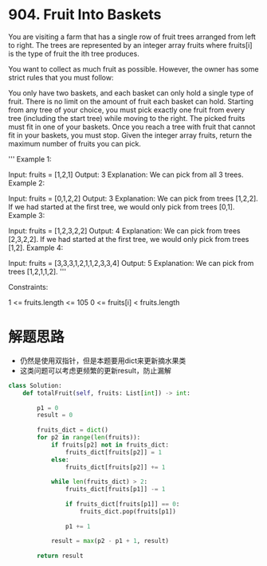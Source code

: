 # 904. Fruit Into Baskets

You are visiting a farm that has a single row of fruit trees arranged from left to right. The trees are represented by an integer array fruits where fruits[i] is the type of fruit the ith tree produces.

You want to collect as much fruit as possible. However, the owner has some strict rules that you must follow:

You only have two baskets, and each basket can only hold a single type of fruit. There is no limit on the amount of fruit each basket can hold.
Starting from any tree of your choice, you must pick exactly one fruit from every tree (including the start tree) while moving to the right. The picked fruits must fit in one of your baskets.
Once you reach a tree with fruit that cannot fit in your baskets, you must stop.
Given the integer array fruits, return the maximum number of fruits you can pick.

 
'''
Example 1:

Input: fruits = [1,2,1]
Output: 3
Explanation: We can pick from all 3 trees.
Example 2:

Input: fruits = [0,1,2,2]
Output: 3
Explanation: We can pick from trees [1,2,2].
If we had started at the first tree, we would only pick from trees [0,1].
Example 3:

Input: fruits = [1,2,3,2,2]
Output: 4
Explanation: We can pick from trees [2,3,2,2].
If we had started at the first tree, we would only pick from trees [1,2].
Example 4:

Input: fruits = [3,3,3,1,2,1,1,2,3,3,4]
Output: 5
Explanation: We can pick from trees [1,2,1,1,2].
'''

Constraints:

1 <= fruits.length <= 105
0 <= fruits[i] < fruits.length


# 解题思路
* 仍然是使用双指针，但是本题要用dict来更新摘水果类
* 这类问题可以考虑更频繁的更新result，防止漏解

```python
class Solution:
    def totalFruit(self, fruits: List[int]) -> int:
        
        p1 = 0
        result = 0
        
        fruits_dict = dict()
        for p2 in range(len(fruits)):
            if fruits[p2] not in fruits_dict:
                fruits_dict[fruits[p2]] = 1
            else:
                fruits_dict[fruits[p2]] += 1
            
            while len(fruits_dict) > 2:
                fruits_dict[fruits[p1]] -= 1
                
                if fruits_dict[fruits[p1]] == 0:
                    fruits_dict.pop(fruits[p1])
                    
                p1 += 1
                
            result = max(p2 - p1 + 1, result)
                
        return result
```
